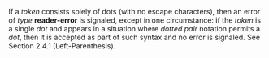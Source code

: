  



If a *token* consists solely of dots (with no escape characters), then an error of *type* **reader-error** is signaled, except in one circumstance: if the *token* is a single *dot* and appears in a situation where *dotted pair* notation permits a *dot*, then it is accepted as part of such syntax and no error is signaled. See Section 2.4.1 (Left-Parenthesis). 












